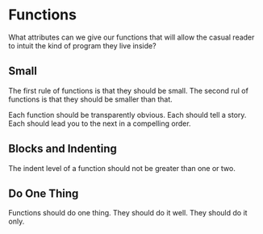 # Functions

What attributes can we give our functions that will allow the casual reader to intuit the kind of program they live inside?

## Small

The first rule of functions is that they should be small. The second rul of functions is that they should be smaller than that.

Each function should be transparently obvious. Each should tell a story. Each should lead you to the next in a compelling order.

## Blocks and Indenting

The indent level of a function should not be greater than one or two.

## Do One Thing

Functions should do one thing. They should do it well. They should do it only.


